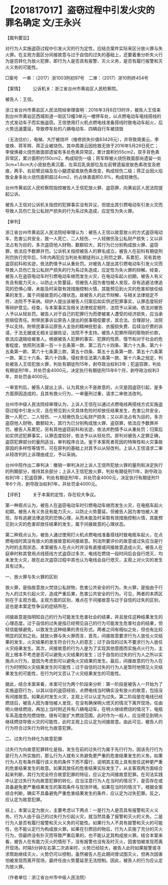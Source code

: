 # 【201817017】盗窃过程中引发火灾的罪名确定 文/王永兴

【裁判要旨】

对行为人实施盗窃过程中引发火灾的行为定性，应结合案件实际来区分放火罪与失火罪。在主观方面区分间接故意与过于自信的过失的基础上，还要着重分析失火行为是否转化为放火犯罪，即行为人是否具有报警、灭火义务，是否有履行报警和灭火义务的可能性。

□案号　一审：（2017）浙1003刑初97号　二审：（2017）浙10刑终454号

【案情】 　　公诉机关：浙江省台州市黄岩区人民检察院。

被告人：王信。

浙江省台州市黄岩区人民法院经审理查明：2016年3月6日13时许，被告人王信来到台州市黄岩区西城街道一街区12幢3单元一楼停车处，以点燃电动车电线搭线的方式发动车子而实施盗窃。王信使用打火机点燃电线准备搭线时致电动车起火，后火势迅速蔓延，导致停车处的八辆电动车、四辆自行车被烧毁

（无法估价），电梯、大厅被烧坏（维修损失价值83426元），并导致周美云、李俊焕、蒋军辉、蒋正业被烧伤。其中周美云因抢救无效于2016年5月29日死亡；李俊焕被火烧伤致面部遗留有多处色素异常区，累计面积约55cm2，双手背色素异常区，累计面积约150cm2，构成轻伤一级；蒋军辉被火烧伤致面部尚遗留一处3cm×1.8cm大小皮肤色素沉着，左耳后乳突部位及左前臂遗留皮肤色素改变及疤痕，两手、右前臂远端及左小腿遗留皮肤色素改变，构成轻伤二级；蒋正业因火焰致全身多处火烧伤面积超过4cm2，约占体表面积0.9%，构成轻微伤。

台州市黄岩区人民检察院指控被告人王信犯放火罪、盗窃罪，向黄岩区人民法院提起公诉。

被告人王信对公诉机关指控的犯罪事实没有异议，但提出其引燃电动车引发火灾而导致人员伤亡及公私财产损失的行为系过失造成，应定性为失火罪。

【审判】

浙江省台州市黄岩区人民法院经审理认为：被告人王信以故意放火的方式盗窃电动车，危害公共安全，致一人死亡、二人轻伤、一人轻微伤及公私财产损失；又以非法占有为目的，多次盗窃他人财物，数额较大，其行为已分别构成放火罪、盗窃罪，依法应予数罪并罚。公诉机关指控被告人的罪名成立。被告人在前科有期徒刑刑罚执行完毕后，5年内再犯应当判处有期徒刑以上刑罚之罪，系累犯，另有其他盗窃前科和劣迹，依法酌情予以从重处罚。对被告人提出其引燃电动车引发火灾而导致人员伤亡及公私财产损失的行为系过失造成，应定性为失火罪的辩解。经查，被告人在盗窃电动车时引燃电动车继而发生火灾，在电动车起火初期，被告人有义务且有能力灭火，以防止火势蔓延，但被告人因为害怕被人发现，存有逃避法律追究的恐惧心理，未能及时采取有效措施控制火情，其能预见到火灾的危害却放任结果的发生，属于间接故意的心理状态。故被告人的此节辩解，与相关法律规定不符，法院不予采纳。辩护人提出该被告人归案后如实供述犯罪事实，认罪态度较好等辩护意见。经查，与本案事实及相关法律规定相符，法院予以采纳，依法对被告人予以从轻处罚。被告人对于自己的犯罪行为而使被害人遭受的经济损失，应当承担赔偿责任。附带民事诉讼原告人提出的民事赔偿要求，其合法、合理部分，法院予以支持。附带民事诉讼原告人主张的精神抚慰金、衣服损失费、后续治疗费的诉请，于法无据或无相关证据佐证，法院不予支持。被告人犯罪所得的赃物折价款，依法应退赔给被害人。根据被告人犯罪的事实、犯罪的性质、情节和对于社会的危害程度，依照刑法第一百一十五条第一款、第二百六十四条、第六十九条、第六十五条第一款、第六十七条第三款、第五十四条、第五十五条第一款、第五十六条第一款、第三十六条、第六十四条，侵权责任法第六条第一款、第十六条之规定，判处被告人王信犯放火罪，判处有期徒刑15年，剥夺政治权利3年；犯盗窃罪，判处有期徒刑1年，并处罚金4000元，决定执行有期徒刑15年6个月，剥夺政治权利3年，并处罚金4000元。

一审宣判后，被告人提出上诉，认为其放火不是故意的，火灾是因盗窃引起，是多方面原因造成的，且其有救火行为，一审量刑过重，请求二审依法改判。

台州市中级人民法院经审理认为，上诉人王信在以通过点燃电线再搭线方式实施盗窃过程中引发火灾，且在预见到火灾具体危险时却放任结果发生，危害公共安全，致一人死亡、二人轻伤、一人轻微伤及公私财产损失；又以非法占有为目的，多次盗窃他人财物，数额较大，其行为已分别构成放火罪、盗窃罪，依法应予数罪并罚。被告人系累犯，另有其他盗窃前科和劣迹，依法并酌情予以从重处罚；归案后如实供述犯罪事实，认罪态度较好，依法予以从轻处罚。原判对被告人定罪正确，盗窃犯罪部分的量刑适当，审判程序合法。鉴于本案死者死因的特殊性和火灾事故原因的多样性等情节，可在原判的基础上对其予以从轻改判。上诉人王信请求二审从轻改判的上诉理由成立，予以采纳。

台州中院作出二审判决：撤销一审判决对上诉人王信所犯放火罪的量刑和决定执行的刑期部分，维持其余部分；上诉人王信犯放火罪，判处有期徒刑11年，剥夺政治权利1年；犯盗窃罪，判处有期徒刑1年，并处罚金4000元，决定执行有期徒刑11年6个月，剥夺政治权利1年，并处罚金4000元。

【评析】 　　关于本案的定性，存在较大争议。

第一种观点认为，被告人在盗窃电动车时引燃电动车继而发生火灾，在电瓶车起火初期，被告人有义务且有能力灭火，以防止火势蔓延，但被告人因为害怕被人发现，存有逃避法律追究的恐惧心理，从而未能及时采取有效措施控制火情，其能预见到火灾的危害却放任结果的发生，属于间接故意的心理状态。

第二种观点认为，被告人通过使用打火机点燃电线准备搭线时致电瓶车起火，在点燃电线时其没有放火的直接故意和间接故意。刑法所要评价的故意或过失应当是行为时的主观状态，本案被告人在点火时并没有直接或间接故意造成火灾。被告人在庭审时称其曾用点线搭线方式盗窃过多次，电线在燃烧一段时间后会自行熄灭，均未发生火灾，故在此次盗窃过程中其也认为电线会自行熄灭，主观上对火灾的发生具有过失。

一、放火罪与失火罪的区别

放火罪，是指故意放火焚烧公私财物，危害公共安全的行为。失火罪，是指由于行为人的过失引起火灾，造成严重后果，危害公共安全的行为。可见，两者的本质区别在于主观方面。主观方面的区别，难点在于间接故意与过于自信的过失的区别，这也是本案定性争议的症结所在。

间接故意是指明知自己的行为可能发生危害社会的结果，并且放任这种结果发生的心理态度。过于自信的过失是指已经预见自己的行为可能发生危害社会的结果，但轻信能够避免，以致发生这种结果的责任形式。两者之间有相似之处，但也有比较明显的区别之处。就放火罪与失火罪而言，首先，间接故意要求行为人放任火灾结果的发生，火灾结果的发生符合行为人的意志；过于自信的过失不要求行为人放任火灾结果发生。其次，间接故意的行为人是为了实现其他意图而实施点火行为，主观上根本不考虑是否可以避免火灾结果的发生；过于自信的过失的行为人之所以实施点火行为，是因为考虑到可以避免火灾结果的发生。最后，间接故意的行为人在行为时明知火灾结果发生的可能性；过于自信的过失的行为人是暂时地预见火灾结果发生的可能性，在行为时又否认了火灾结果发生的可能性。

据此，结合本案来看，本案可分为两个阶段来分析：第一阶段是被告人一开始为了实施盗窃行为，以其以往的盗窃经验，点燃电线当时确实没有放火的故意，包括没有间接故意。如果此时发生火灾，主观上可以认定为过失。第二阶段是在电线已经燃烧后，被告人因为害怕被人发现，在没有确保明火熄灭的情况下离开现场，任由明火继续燃烧，再加上当时附近共有八辆电动车，在明火继续燃烧的情况下，电瓶车系高度危险燃烧物，很有可能扩大燃烧范围，此时作为一般人，应当预见到明火继续燃烧导致火灾的可能性，此时主观上应认定为间接故意。由此可见，被告人的行为符合过失行为转化为故意犯罪。

二、过失行为转化为故意犯罪

过失行为向故意犯罪转化是指，发生在前的过失行为属于先行行为，因该先行行为是行为人所实施的，那么行为人就有义务避免更严重的危害结果发生的义务。如果行为人在有条件履行该义务的条件下而不履行，说明其主观上具有放任这种更严重的危害结果发生的故意。如果其放任的危害结果实际发生了，从主客观两方面结合起来判断，其行为完全符合故意犯罪的特征，应认定为间接故意犯罪。在司法实践中认定过失行为向故意犯罪的转化，应当注意行为人在当时的情况下，是否存在或具备避免更严重结果发生的客观条件与现场环境。如果在当时的情况下，根据全案综合判断，确实不具备避免严重危害结果发生的条件，应认定为过失犯罪。反之，应认定为故意犯罪。

综上，本案认定为放火，主要考虑以下两点：一是行为人是否具有报警和灭火义务。行为人由于自己的过失行为引起火灾，就当然具备了报警和灭火的义务。二是行为人是否有履行报警和灭火义务的可能性。如果行为人不具有报警和灭火的可能性，也不能认定行为构成放火罪。如果在引燃目的物后，行为人实施了充分的灭火行为，但最终没有扑灭而导致严重后果的，也不能认定其构成放火罪。结合本案来看，被告人在有能力灭火的情形下，没有报警也没有及时灭火，因害怕被发现而离开现场。时隔5分钟左右第二次进来时，火势已经较大，被告人此时如果报警或寻求帮助继续灭火，火势仍可以控制，虽然被告人在此期间曾试图灭火，但再次因害怕被发现而离开现场，最终任由火势蔓延至无法控制。因此，被告人的行为应认定为放火罪。

（作者单位：浙江省台州市中级人民法院）
